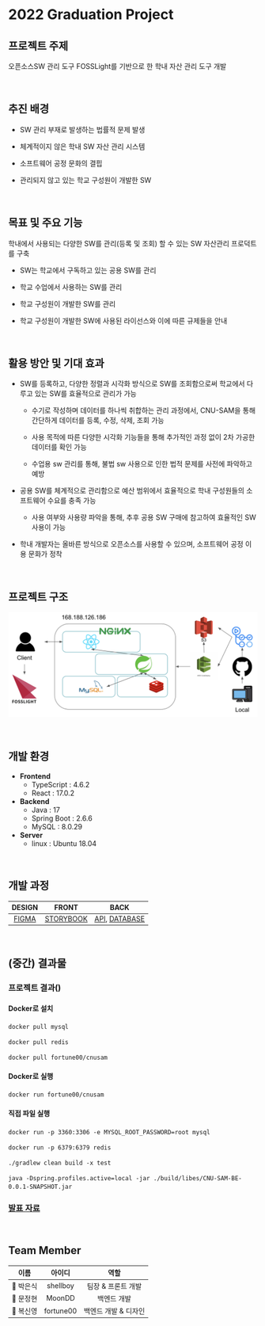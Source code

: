 # 2022 Graduation Project

## 프로젝트 주제
오픈소스SW 관리 도구 FOSSLight를 기반으로 한 학내 자산 관리 도구 개발

<br>

## 추진 배경
- SW 관리 부재로 발생하는 법률적 문제 발생

- 체계적이지 않은 학내 SW 자산 관리 시스템 

- 소프트웨어 공정 문화의 결핍

- 관리되지 않고 있는 학교 구성원이 개발한 SW

<br>

## 목표 및 주요 기능
학내에서 사용되는 다양한 SW를 관리(등록 및 조회) 할 수 있는 SW 자산관리 프로덕트를 구축

- SW는 학교에서 구독하고 있는 공용 SW를 관리

- 학교 수업에서 사용하는 SW를 관리

- 학교 구성원이 개발한 SW를 관리

- 학교 구성원이 개발한 SW에 사용된 라이선스와 이에 따른 규제들을 안내

<br>

## 활용 방안 및 기대 효과
- SW를 등록하고, 다양한 정렬과 시각화 방식으로 SW를 조회함으로써 학교에서 다루고 있는 SW를 효율적으로 관리가 가능
  
  - 수기로 작성하며 데이터를 하나씩 취합하는 관리 과정에서, CNU-SAM을 통해 간단하게 데이터를 등록, 수정, 삭제, 조회 가능
  
  - 사용 목적에 따른 다양한 시각화 기능들을 통해 추가적인 과정 없이 2차 가공한 데이터를 확인 가능
  
  - 수업용 sw 관리를 통해, 불법 sw 사용으로 인한 법적 문제를 사전에 파악하고 예방

- 공용 SW를 체계적으로 관리함으로 예산 범위에서 효율적으로 학내 구성원들의 소프트웨어 수요를 충족 가능
  - 사용 여부와 사용량 파악을 통해, 추후 공용 SW 구매에 참고하여 효율적인 SW 사용이 가능

- 학내 개발자는 올바른 방식으로 오픈소스를 사용할 수 있으며, 소프트웨어 공정 이용 문화가 정착

<br>

## 프로젝트 구조
![pj](https://github.com/CNUOSS/.github/blob/master/profile/img/pj.png)

<br>

## 개발 환경
- **Frontend**
    - TypeScript : 4.6.2
    - React : 17.0.2
- **Backend**
    - Java : 17
    - Spring Boot : 2.6.6
    - MySQL : 8.0.29
- **Server**
    - linux : Ubuntu 18.04

<br>

## 개발 과정

|DESIGN|FRONT|BACK|
|:---:|:---:|:---:|
|[FIGMA](https://www.figma.com/file/eqApqHEmv1BH3dX3jT8Opa/CNU_SAM?node-id=0%3A1)|[STORYBOOK](https://62679f79619a13004a8e5780-wtrwczgjor.chromatic.com/?path=/story/container-addorupdatelectureswtab--create-tab)|[API](https://www.notion.so/API-18cb53dfac584db889b6cd116aaf12c7), [DATABASE](https://www.notion.so/86345d650a7341fc9b125fc33fb8d908)|

<br>

## (중간) 결과물

### 프로젝트 결과()
#### Docker로 설치

`docker pull mysql`

`docker pull redis`

`docker pull fortune00/cnusam`
 
 #### Docker로 실행
 
 `docker run fortune00/cnusam`

#### 직접 파일 실행

`docker run -p 3360:3306 -e MYSQL_ROOT_PASSWORD=root mysql`
 
`docker run -p 6379:6379 redis`
  
`./gradlew clean build -x test`

`java -Dspring.profiles.active=local -jar ./build/libes/CNU-SAM-BE-0.0.1-SNAPSHOT.jar`

### [발표 자료](https://docs.google.com/presentation/d/1Y0q7jJ7Z9ecbyBmio7GP2LWS1yq0IYEHojlePhpeQhI/edit#slide=id.g12f65192fc9_0_25)

<br>

## Team Member
|이름|아이디|역할|
|:---:|:---:|:---:|
|🦙 박은식|shellboy|팀장 & 프론트 개발|
|🐥 문정현|MoonDD|백엔드 개발|
|🦕 복신영|fortune00|백엔드 개발 & 디자인|

